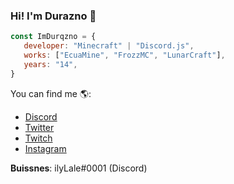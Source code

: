 ### Hi! I'm Durazno 👋

```js
const ImDurqzno = {
   developer: "Minecraft" | "Discord.js",
   works: ["EcuaMine", "FrozzMC", "LunarCraft"],
   years: "14",
}
```

You can find me 🌎:
- [Discord](https://discord.gg/cdTNPRX3Q9)
- [Twitter](https://twitter.com/IDurqzno)
- [Twitch](https://twitch.tv/duraznodelflow)
- [Instagram](https://instagram.com/ilydurazno)


**Buissnes**: ilyLale#0001 (Discord) 
